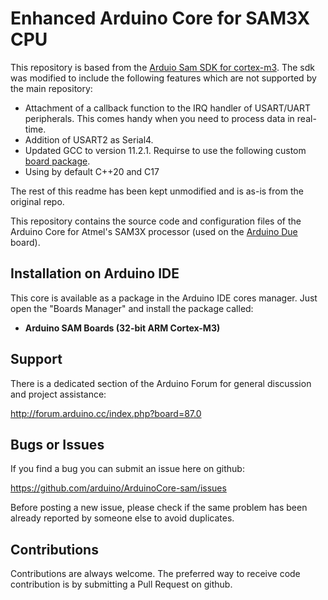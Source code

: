 # Enhanced Arduino Core for SAM3X CPU

This repository is based from the [Arduio Sam SDK for cortex-m3](https://github.com/arduino/ArduinoCore-sam). The sdk was modified to include the following features which are not supported by the main repository:

- Attachment of a callback function to the IRQ handler of USART/UART peripherals. This comes handy when you need to process data in real-time.
- Addition of USART2 as Serial4.
- Updated GCC to version 11.2.1. Requirse to use the following custom [board package](https://github.com/vChavezB/ArduinoBoards/blob/master/SAM3X/package_vchavezb_sam-enhanced.json).
- Using by default C++20 and C17

The rest of this readme has been kept unmodified and is as-is from the original repo.

This repository contains the source code and configuration files of the Arduino Core for Atmel's SAM3X processor (used on the [Arduino Due](https://www.arduino.cc/en/Main/ArduinoBoardDue) board).

## Installation on Arduino IDE

This core is available as a package in the Arduino IDE cores manager.
Just open the "Boards Manager" and install the package called:

 * **Arduino SAM Boards (32-bit ARM Cortex-M3)**

## Support

There is a dedicated section of the Arduino Forum for general discussion and project assistance:

http://forum.arduino.cc/index.php?board=87.0

## Bugs or Issues

If you find a bug you can submit an issue here on github:

https://github.com/arduino/ArduinoCore-sam/issues

Before posting a new issue, please check if the same problem has been already reported by someone else to avoid duplicates.

## Contributions

Contributions are always welcome.
The preferred way to receive code contribution is by submitting a Pull Request on github.
